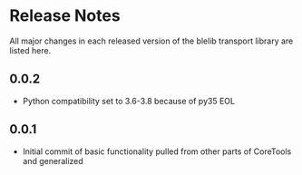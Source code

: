 # Release Notes

All major changes in each released version of the blelib transport library are listed here.

## 0.0.2

- Python compatibility set to 3.6-3.8 because of py35 EOL

## 0.0.1

- Initial commit of basic functionality pulled from other parts of CoreTools and generalized
